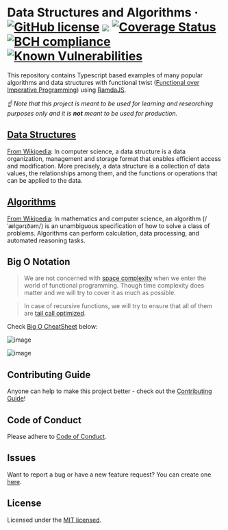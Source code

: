 # Data Structures and Algorithms &middot; [![GitHub license](https://img.shields.io/badge/license-MIT-blue.svg)](https://github.com/pgmanutd/data-structures-and-algorithms/blob/master/LICENSE) ![](https://github.com/pgmanutd/data-structures-and-algorithms/workflows/CI/badge.svg?branch=master) [![Coverage Status](https://coveralls.io/repos/github/pgmanutd/data-structures-and-algorithms/badge.svg?branch=master)](https://coveralls.io/github/pgmanutd/data-structures-and-algorithms?branch=master) [![BCH compliance](https://bettercodehub.com/edge/badge/pgmanutd/data-structures-and-algorithms?branch=master)](https://bettercodehub.com/results/pgmanutd/data-structures-and-algorithms) [![Known Vulnerabilities](https://snyk.io/test/github/pgmanutd/data-structures-and-algorithms/badge.svg?targetFile=package.json)](https://snyk.io/test/github/pgmanutd/data-structures-and-algorithms?targetFile=package.json)

This repository contains Typescript based examples of many
popular algorithms and data structures with functional twist ([Functional over Imperative Programming](https://docs.microsoft.com/en-us/dotnet/csharp/programming-guide/concepts/linq/functional-programming-vs-imperative-programming)) using [RamdaJS](https://ramdajs.com/).

_☝ Note that this project is meant to be used for learning and researching purposes
only and it is **not** meant to be used for production._

## [Data Structures](./packages/data-structures)

[From Wikipedia](https://en.wikipedia.org/wiki/Data_structure):
In computer science, a data structure is a data organization, management and storage format that enables efficient access and modification. More precisely, a data structure is a collection of data values, the relationships among them, and the functions or operations that can be applied to the data.

## [Algorithms](./packages/algorithms)

[From Wikipedia](https://en.wikipedia.org/wiki/Algorithm): In mathematics and computer science, an algorithm (/ˈælɡərɪðəm/) is an unambiguous specification of how to solve a class of problems. Algorithms can perform calculation, data processing, and automated reasoning tasks.

## Big O Notation

> We are not concerned with [space complexity](https://github.com/getify/Functional-Light-JS/blob/master/manuscript/ch2.md/#the-importance-of-declarative-style) when we enter the world of functional programming. Though time complexity does matter and we will try to cover it as much as possible.

> In case of recursive functions, we will try to ensure that all of them are [tail call optimized](http://2ality.com/2015/06/tail-call-optimization.html).

Check [Big O CheatSheet](http://bigocheatsheet.com) below:

![image](https://user-images.githubusercontent.com/7638708/51164920-942acb80-18c4-11e9-817f-abf4e6571f28.png)

![image](https://user-images.githubusercontent.com/7638708/51164935-9c830680-18c4-11e9-9b7b-c7da5e5db55a.png)

## Contributing Guide

Anyone can help to make this project better - check out the [Contributing Guide](./.github/CONTRIBUTING.md)!

## Code of Conduct

Please adhere to [Code of Conduct](./.github/CODE_OF_CONDUCT.md).

## Issues

Want to report a bug or have a new feature request? You can create one [here](https://github.com/pgmanutd/data-structures-and-algorithms/issues/new/choose).

## License

Licensed under the [MIT licensed](./LICENSE).
